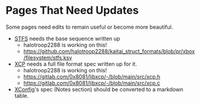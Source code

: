 # Pages That Need Updates

Some pages need edits to remain useful or become more beautiful.

- [STFS](/System-Software/Formats/STFS) needs the base sequence written up
  - halotroop2288 is working on this!
  - https://github.com/halotroop2288/kaitai_struct_formats/blob/pr/xbox/filesystem/stfs.ksy
- [XCP](/System-Software/Formats/XCP) needs a full file format spec written up for it.
  - halotroop2288 is working on this!
  - https://gitlab.com/0x8081/libxcp/-/blob/main/src/xcp.h
  - https://gitlab.com/0x8081/libxcp/-/blob/main/src/xcp.c
- [XConfig](/System-Software/Formats/XConfig)'s spec (Notes section) should be converted to a markdown table.
